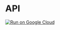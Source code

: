 # API

[![Run on Google Cloud](https://storage.googleapis.com/cloudrun/button.svg)](https:console.cloud.google.com/cloudshell/editor?shellonly=true&cloudshell_image=gcr.io/cloudrun/button&cloudshell_git_repo=https://github.com/FerBreton/API.git)